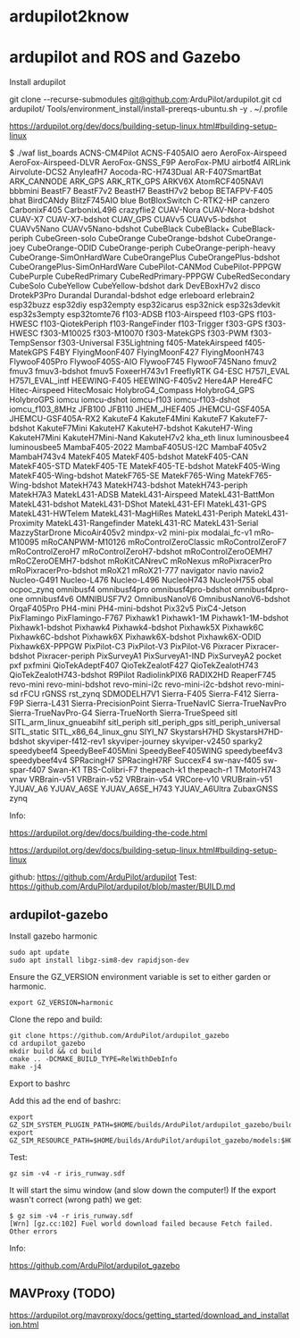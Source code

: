 # ardupilot2know

# ardupilot and ROS and Gazebo

Install ardupilot

git clone --recurse-submodules git@github.com:ArduPilot/ardupilot.git
cd ardupilot/
Tools/environment_install/install-prereqs-ubuntu.sh -y
. ~/.profile


https://ardupilot.org/dev/docs/building-setup-linux.html#building-setup-linux

$ ./waf list_boards
ACNS-CM4Pilot ACNS-F405AIO aero AeroFox-Airspeed AeroFox-Airspeed-DLVR AeroFox-GNSS_F9P AeroFox-PMU airbotf4 AIRLink Airvolute-DCS2 AnyleafH7 Aocoda-RC-H743Dual AR-F407SmartBat ARK_CANNODE ARK_GPS ARK_RTK_GPS ARKV6X AtomRCF405NAVI bbbmini BeastF7 BeastF7v2 BeastH7 BeastH7v2 bebop BETAFPV-F405 bhat BirdCANdy BlitzF745AIO blue BotBloxSwitch C-RTK2-HP canzero CarbonixF405 CarbonixL496 crazyflie2 CUAV-Nora CUAV-Nora-bdshot CUAV-X7 CUAV-X7-bdshot CUAV_GPS CUAVv5 CUAVv5-bdshot CUAVv5Nano CUAVv5Nano-bdshot CubeBlack CubeBlack+ CubeBlack-periph CubeGreen-solo CubeOrange CubeOrange-bdshot CubeOrange-joey CubeOrange-ODID CubeOrange-periph CubeOrange-periph-heavy CubeOrange-SimOnHardWare CubeOrangePlus CubeOrangePlus-bdshot CubeOrangePlus-SimOnHardWare CubePilot-CANMod CubePilot-PPPGW CubePurple CubeRedPrimary CubeRedPrimary-PPPGW CubeRedSecondary CubeSolo CubeYellow CubeYellow-bdshot dark DevEBoxH7v2 disco DrotekP3Pro Durandal Durandal-bdshot edge erleboard erlebrain2 esp32buzz esp32diy esp32empty esp32icarus esp32nick esp32s3devkit esp32s3empty esp32tomte76 f103-ADSB f103-Airspeed f103-GPS f103-HWESC f103-QiotekPeriph f103-RangeFinder f103-Trigger f303-GPS f303-HWESC f303-M10025 f303-M10070 f303-MatekGPS f303-PWM f303-TempSensor f303-Universal F35Lightning f405-MatekAirspeed f405-MatekGPS F4BY FlyingMoonF407 FlyingMoonF427 FlyingMoonH743 FlywooF405Pro FlywooF405S-AIO FlywooF745 FlywooF745Nano fmuv2 fmuv3 fmuv3-bdshot fmuv5 FoxeerH743v1 FreeflyRTK G4-ESC H757I_EVAL H757I_EVAL_intf HEEWING-F405 HEEWING-F405v2 Here4AP Here4FC Hitec-Airspeed HitecMosaic HolybroG4_Compass HolybroG4_GPS HolybroGPS iomcu iomcu-dshot iomcu-f103 iomcu-f103-dshot iomcu_f103_8MHz JFB100 JFB110 JHEM_JHEF405 JHEMCU-GSF405A JHEMCU-GSF405A-RX2 KakuteF4 KakuteF4Mini KakuteF7 KakuteF7-bdshot KakuteF7Mini KakuteH7 KakuteH7-bdshot KakuteH7-Wing KakuteH7Mini KakuteH7Mini-Nand KakuteH7v2 kha_eth linux luminousbee4 luminousbee5 MambaF405-2022 MambaF405US-I2C MambaF405v2 MambaH743v4 MatekF405 MatekF405-bdshot MatekF405-CAN MatekF405-STD MatekF405-TE MatekF405-TE-bdshot MatekF405-Wing MatekF405-Wing-bdshot MatekF765-SE MatekF765-Wing MatekF765-Wing-bdshot MatekH743 MatekH743-bdshot MatekH743-periph MatekH7A3 MatekL431-ADSB MatekL431-Airspeed MatekL431-BattMon MatekL431-bdshot MatekL431-DShot MatekL431-EFI MatekL431-GPS MatekL431-HWTelem MatekL431-MagHiRes MatekL431-Periph MatekL431-Proximity MatekL431-Rangefinder MatekL431-RC MatekL431-Serial MazzyStarDrone MicoAir405v2 mindpx-v2 mini-pix modalai_fc-v1 mRo-M10095 mRoCANPWM-M10126 mRoControlZeroClassic mRoControlZeroF7 mRoControlZeroH7 mRoControlZeroH7-bdshot mRoControlZeroOEMH7 mRoCZeroOEMH7-bdshot mRoKitCANrevC mRoNexus mRoPixracerPro mRoPixracerPro-bdshot mRoX21 mRoX21-777 navigator navio navio2 Nucleo-G491 Nucleo-L476 Nucleo-L496 NucleoH743 NucleoH755 obal ocpoc_zynq omnibusf4 omnibusf4pro omnibusf4pro-bdshot omnibusf4pro-one omnibusf4v6 OMNIBUSF7V2 OmnibusNanoV6 OmnibusNanoV6-bdshot OrqaF405Pro PH4-mini PH4-mini-bdshot Pix32v5 PixC4-Jetson PixFlamingo PixFlamingo-F767 Pixhawk1 Pixhawk1-1M Pixhawk1-1M-bdshot Pixhawk1-bdshot Pixhawk4 Pixhawk4-bdshot Pixhawk5X Pixhawk6C Pixhawk6C-bdshot Pixhawk6X Pixhawk6X-bdshot Pixhawk6X-ODID Pixhawk6X-PPPGW PixPilot-C3 PixPilot-V3 PixPilot-V6 Pixracer Pixracer-bdshot Pixracer-periph PixSurveyA1 PixSurveyA1-IND PixSurveyA2 pocket pxf pxfmini QioTekAdeptF407 QioTekZealotF427 QioTekZealotH743 QioTekZealotH743-bdshot R9Pilot RadiolinkPIX6 RADIX2HD ReaperF745 revo-mini revo-mini-bdshot revo-mini-i2c revo-mini-i2c-bdshot revo-mini-sd rFCU rGNSS rst_zynq SDMODELH7V1 Sierra-F405 Sierra-F412 Sierra-F9P Sierra-L431 Sierra-PrecisionPoint Sierra-TrueNavIC Sierra-TrueNavPro Sierra-TrueNavPro-G4 Sierra-TrueNorth Sierra-TrueSpeed sitl SITL_arm_linux_gnueabihf sitl_periph sitl_periph_gps sitl_periph_universal SITL_static SITL_x86_64_linux_gnu SIYI_N7 SkystarsH7HD SkystarsH7HD-bdshot skyviper-f412-rev1 skyviper-journey skyviper-v2450 sparky2 speedybeef4 SpeedyBeeF405Mini SpeedyBeeF405WING speedybeef4v3 speedybeef4v4 SPRacingH7 SPRacingH7RF SuccexF4 sw-nav-f405 sw-spar-f407 Swan-K1 TBS-Colibri-F7 thepeach-k1 thepeach-r1 TMotorH743 vnav VRBrain-v51 VRBrain-v52 VRBrain-v54 VRCore-v10 VRUBrain-v51 YJUAV_A6 YJUAV_A6SE YJUAV_A6SE_H743 YJUAV_A6Ultra ZubaxGNSS zynq

Info:

https://ardupilot.org/dev/docs/building-the-code.html

https://ardupilot.org/dev/docs/building-setup-linux.html#building-setup-linux

github:
https://github.com/ArduPilot/ardupilot
Test:
https://github.com/ArduPilot/ardupilot/blob/master/BUILD.md


## ardupilot-gazebo

Install gazebo harmonic

    sudo apt update
    sudo apt install libgz-sim8-dev rapidjson-dev

Ensure the GZ_VERSION environment variable is set to either garden or harmonic.

    export GZ_VERSION=harmonic

Clone the repo and build:

    git clone https://github.com/ArduPilot/ardupilot_gazebo
    cd ardupilot_gazebo
    mkdir build && cd build
    cmake .. -DCMAKE_BUILD_TYPE=RelWithDebInfo
    make -j4

Export to bashrc

Add this ad the end of bashrc:

    export GZ_SIM_SYSTEM_PLUGIN_PATH=$HOME/builds/ArduPilot/ardupilot_gazebo/build:${GZ_SIM_SYSTEM_PLUGIN_PATH}
    export GZ_SIM_RESOURCE_PATH=$HOME/builds/ArduPilot/ardupilot_gazebo/models:$HOME/builds/ArduPilot/ardupilot_gazebo/worlds:${GZ_SIM_RESOURCE_PATH}


Test:

    gz sim -v4 -r iris_runway.sdf

It will start the simu window (and slow down the computer!)
If the export wasn't correct (wrong path) we get:

    $ gz sim -v4 -r iris_runway.sdf
    [Wrn] [gz.cc:102] Fuel world download failed because Fetch failed. Other errors


Info:

https://github.com/ArduPilot/ardupilot_gazebo

## MAVProxy (TODO)

https://ardupilot.org/mavproxy/docs/getting_started/download_and_installation.html

